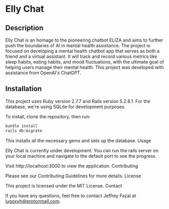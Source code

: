 # Elly Chat

## Description

Elly Chat is an homage to the pioneering chatbot ELIZA and aims to further push the boundaries of AI in mental health assistance. The project is focused on developing a mental health chatbot app that serves as both a friend and a virtual assistant. It will track and record various metrics like sleep habits, eating habits, and mood fluctuations, with the ultimate goal of helping users manage their mental health. This project was developed with assistance from OpenAI's ChatGPT.

## Installation

This project uses Ruby version 2.7.7 and Rails version 5.2.8.1. For the database, we're using SQLite for development purposes.

To install, clone the repository, then run:

```sh
bundle install
rails db:migrate
```

This installs all the necessary gems and sets up the database.
Usage

Elly Chat is currently under development. You can run the rails server on your local machine and navigate to the default port to see the progress.

Visit http://localhost:3000 to view the application.
Contributing

Please see our Contributing Guidelines for more details.
License

This project is licensed under the MIT License.
Contact

If you have any questions, feel free to contact Jeffrey Fazal at lugoxyh@protonmail.com.